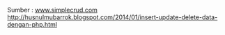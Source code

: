 Sumber :
www.simplecrud.com
http://husnulmubarrok.blogspot.com/2014/01/insert-update-delete-data-dengan-php.html
